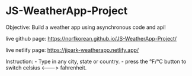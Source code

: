 # JS-WeatherApp-Project


Objective: 
Build a weather app using asynchronous code and api!

live github page: https://norfkorean.github.io/JS-WeatherApp-Project/

live netlify page: https://jipark-weatherapp.netlify.app/


Instruction: 
    - Type in any city, state or country.
    - press the °F/°C button to switch celsius <---> fahrenheit.